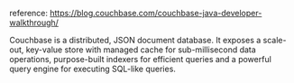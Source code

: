 
reference:  https://blog.couchbase.com/couchbase-java-developer-walkthrough/

Couchbase is a distributed, JSON document database. It exposes a scale-out, key-value store with managed cache for sub-millisecond data operations, purpose-built indexers for efficient queries and a powerful query engine for executing SQL-like queries.












